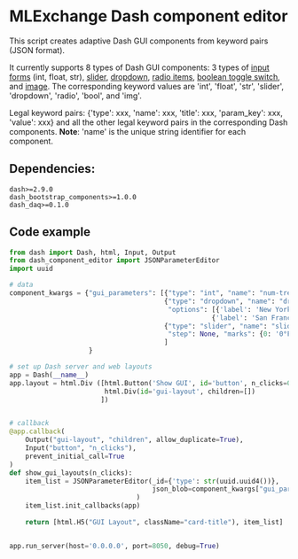 # MLExchange Dash component editor
This script creates adaptive Dash GUI components from keyword pairs (JSON format).

It currently supports 8 types of Dash GUI components: 3 types of [input forms](https://dash-bootstrap-components.opensource.faculty.ai/docs/components/input/) (int, float, str), [slider](https://dash.plotly.com/dash-core-components/slider), [dropdown](https://dash.plotly.com/dash-core-components/dropdown), [radio items](https://dash.plotly.com/dash-core-components/radioitems), [boolean toggle switch](https://dash.plotly.com/dash-daq/toggleswitch), and [image](https://dash.plotly.com/dash-html-components/img). The corresponding keyword values are 'int', 'float', 'str', 'slider', 'dropdown', 'radio', 'bool', and 'img'.

Legal keyword pairs: {'type': xxx, 'name': xxx, 'title': xxx, 'param_key': xxx, 'value': xxx} and all the other legal keyword pairs in the corresponding Dash components. **Note**: 'name' is the unique string identifier for each component.



## Dependencies:

```
dash>=2.9.0
dash_bootstrap_components>=1.0.0
dash_daq>=0.1.0
```


## Code example

```python
from dash import Dash, html, Input, Output
from dash_component_editor import JSONParameterEditor
import uuid

# data
component_kwargs = {"gui_parameters": [{"type": "int", "name": "num-tree", "title": "Number of Trees", "param_key": "n_estimators", "value": "30"}, 
                                       {"type": "dropdown", "name": "dropdown-menu", "title": "Choose a City", "param_key": "city", 
                                        "options": [{'label': 'New York City', 'value': 'New York City'}, {'label': 'Montreal', 'value': 'Montreal'},
                                                   {'label': 'San Francisco', 'value': 'San Francisco'}], "value": "'Montreal"},
                                       {"type": "slider", "name": "slider-id", "title": "Fahrenheit Range", "param_key": "f_temp", "min": 0, "max": 10,
                                        "step": None, "marks": {0: '0°F', 3: '3°F', 5: '5°F', 7.65: '7.65°F', 10: '10°F'}, "value":5},
                                       ]
                    }

# set up Dash server and web layouts
app = Dash(__name__)
app.layout = html.Div ([html.Button('Show GUI', id='button', n_clicks=0),
                        html.Div(id='gui-layout', children=[])
                       ])


# callback 
@app.callback(
    Output("gui-layout", "children", allow_duplicate=True),
    Input("button", "n_clicks"),
    prevent_initial_call=True
)
def show_gui_layouts(n_clicks):
    item_list = JSONParameterEditor(_id={'type': str(uuid.uuid4())},
                                    json_blob=component_kwargs["gui_parameters"],
                                )
    item_list.init_callbacks(app)
    
    return [html.H5("GUI Layout", className="card-title"), item_list]


app.run_server(host='0.0.0.0', port=8050, debug=True)
```



